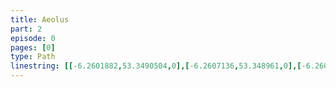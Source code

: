 ```yaml
---
title: Aeolus
part: 2
episode: 0
pages: [0]
type: Path
linestring: [[-6.2601882,53.3490504,0],[-6.2607136,53.348961,0],[-6.26051,53.3483587,0],[-6.2602954,53.348378,0],[-6.2600594,53.3474044,0],[-6.260671,53.3472571,0]]
---
```


